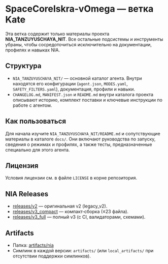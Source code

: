 # SpaceCoreIskra-vOmega — ветка Kate

Эта ветка содержит только материалы проекта **NIA_TANZUYUSCHAYA_NIT**. Все остальные подсистемы и инструменты убраны, чтобы сосредоточиться исключительно на документации, профилях и навыках NIA.

## Структура
- `NIA_TANZUYUSCHAYA_NIT/` — основной каталог агента. Внутри находятся его конфигурации (`agent.json`, `MODES.yaml`, `SAFETY_FILTERS.yaml`), документация, профили и навыки.
- `CHANGELOG.md`, `MANIFEST.json` и `README.md` внутри каталога проекта описывают историю, комплект поставки и ключевые инструкции по работе с агентом.

## Как пользоваться
Для начала изучите `NIA_TANZUYUSCHAYA_NIT/README.md` и сопутствующие материалы в каталоге `docs/`. Они включают руководства по запуску, сведения о режимах и профилях, а также тесты, предназначенные специально для этого агента.

## Лицензия
Условия лицензии см. в файле `LICENSE` в корне репозитория.

## NIA Releases
- [releases/v2](releases/v2) — оригинальная v2 (legacy_v2).
- [releases/v3_compact](releases/v3_compact) — компакт‑сборка (≤23 файла).
- [releases/v3_full](releases/v3_full) — полный v3 (с CI, валидаторами, схемами).

## Artifacts
- Папка: [artifacts/nia](artifacts/nia)
- Симлинк в каждой версии: `artifacts/` (или `local_artifacts/` при отсутствии поддержки симлинков).
